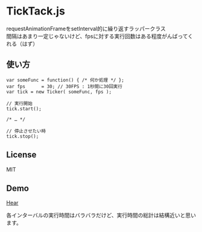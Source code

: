 # TickTack.js

requestAnimationFrameをsetInterval的に繰り返すラッパークラス  
間隔はあまり一定じゃないけど、fpsに対する実行回数はある程度がんばってくれる（はず）

## 使い方

    var someFunc = function() { /* 何か処理 */ };
    var fps      = 30; // 30FPS : 1秒間に30回実行
    var tick = new Ticker( someFunc, fps );

    // 実行開始
    tick.start();

    /* … */

    // 停止させたい時
    tick.stop();

## License

MIT

## Demo

[Hear](http://sus-happy.github.io/TickTack.js/)

各インターバルの実行時間はバラバラだけど、実行時間の総計は結構近いと思います。